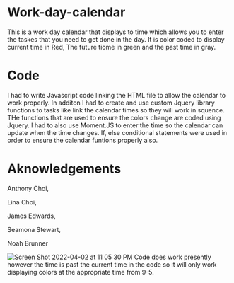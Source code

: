 # Work-day-calendar
This is a work day calendar that displays to time which allows you to enter the taskes that you need to get done in the day. It is color coded to display current time in Red, The future tiome in green and the past time in gray. 

# Code 
I had to write Javascript code linking the HTML file to allow the calendar to work properly. 
In additon I had to create and use custom Jquery library functions to tasks like link the calendar times so they will work in squence. THe functions that are used to ensure the colors change are coded using Jquery. I had to also use Moment.JS to enter the time so the calendar can update when the time changes. If, else conditional statements were used in order to ensure the calendar funtions properly also. 

# Aknowledgements

Anthony Choi, 

Lina Choi, 

James Edwards,

Seamona Stewart, 

Noah Brunner

![Screen Shot 2022-04-02 at 11 05 30 PM](https://user-images.githubusercontent.com/97471253/161409596-f9330c7d-8c1a-4e68-9ee3-b845de87f1e7.png)
Code does work presently however the time is past the current time in the code so it will only work displaying colors at the appropriate time from 9-5.
